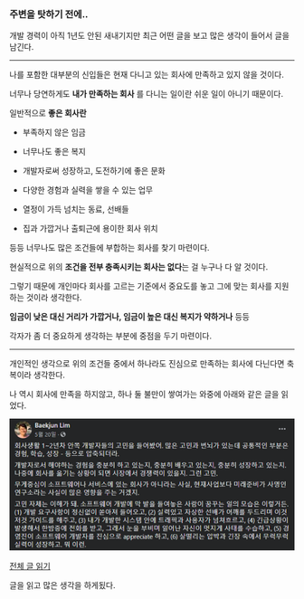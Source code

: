 ### 주변을 탓하기 전에..

개발 경력이 아직 1년도 안된 새내기지만 최근 어떤 글을 보고 많은 생각이 들어서 글을 남긴다.

---

나를 포함한 대부분의 신입들은 현재 다니고 있는 회사에 만족하고 있지 않을 것이다.

너무나 당연하게도 **내가 만족하는 회사** 를 다니는 일이란 쉬운 일이 아니기 때문이다.

일반적으로 **좋은 회사란**

* 부족하지 않은 임금

* 너무나도 좋은 복지

* 개발자로써 성장하고, 도전하기에 좋은 문화

* 다양한 경험과 실력을 쌓을 수 있는 업무

* 열정이 가득 넘치는 동료, 선배들

* 집과 가깝거나 출퇴근에 용이한 회사 위치


등등 너무나도 많은 조건들에 부합하는 회사를 찾기 마련이다.

현실적으로 위의 **조건을 전부 충족시키는 회사는 없다**는 걸 누구나 다 알 것이다.

그렇기 때문에 개인마다 회사를 고르는 기준에서 중요도를 놓고 그에 맞는 회사를 지원하는 것이라 생각한다.

**임금이 낮은 대신 거리가 가깝거나, 임금이 높은 대신 복지가 약하거나** 등등 

각자가 좀 더 중요하게 생각하는 부분에 중점을 두기 마련이다.

---

개인적인 생각으로 위의 조건들 중에서 하나라도 진심으로 만족하는 회사에 다닌다면 축복이라 생각한다.

나 역시 회사에 만족을 하지않고, 하나 둘 불만이 쌓여가는 와중에 아래와 같은 글을 읽었다.

![페이스 북](images/facebook.png)

[전체 글 읽기](https://www.facebook.com/baekjun.lim/posts/3253046061380427)

글을 읽고 많은 생각을 하게됬다.

